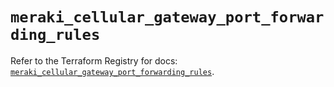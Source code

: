 # `meraki_cellular_gateway_port_forwarding_rules`

Refer to the Terraform Registry for docs: [`meraki_cellular_gateway_port_forwarding_rules`](https://registry.terraform.io/providers/ciscodevnet/meraki/1.7.1/docs/resources/cellular_gateway_port_forwarding_rules).
